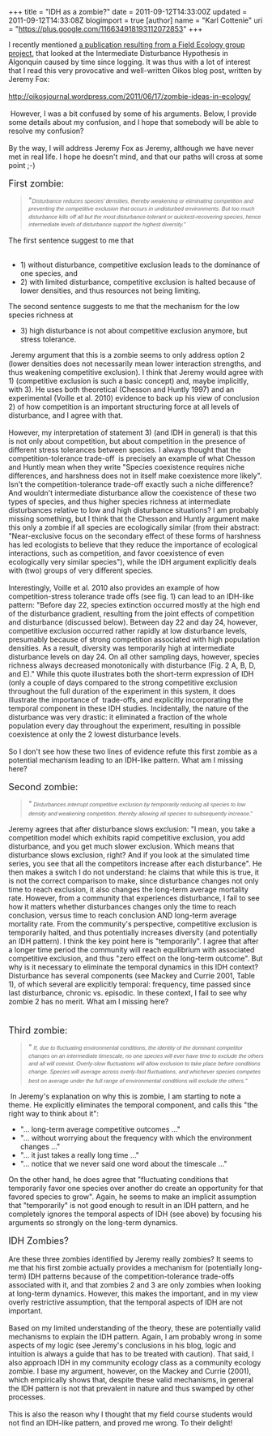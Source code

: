 +++
title = "IDH as a zombie?"
date = 2011-09-12T14:33:00Z
updated = 2011-09-12T14:33:08Z
blogimport = true 
[author]
	name = "Karl Cottenie"
	uri = "https://plus.google.com/116634918193112072853"
+++

I recently mentioned&nbsp;<a href="http://www.cottenielab.org/2011/04/brittanys-first-publication.html">a publication resulting from a Field Ecology group project</a>, that looked at the Intermediate Disturbance Hypothesis in Algonquin caused by time since logging. It was thus with a lot of interest that I read this very provocative and well-written Oikos blog post, written by Jeremy Fox:<br /><br /><a href="http://oikosjournal.wordpress.com/2011/06/17/zombie-ideas-in-ecology/">http://oikosjournal.wordpress.com/2011/06/17/zombie-ideas-in-ecology/</a><br /><br />&nbsp;However, I was a bit confused by some of his arguments. Below, I provide some details about my confusion, and I hope that somebody will be able to resolve my confusion?<br /><br />By the way, I will address Jeremy Fox as Jeremy, although we have never met in real life. I hope he doesn't mind, and that our paths will cross at some point ;-)<br /><br /><span class="Apple-style-span" style="font-size: large;">First zombie:</span><br /><blockquote><span class="Apple-style-span" style="background-color: white;">"<span class="Apple-style-span" style="font-family: Verdana, Arial, Helvetica, sans-serif; font-size: 11px; line-height: 15px;"><em style="font-size: 11px; line-height: 1.4em; margin-bottom: 0px; margin-left: 0px; margin-right: 0px; margin-top: 0px; padding-bottom: 0px; padding-left: 0px; padding-right: 0px; padding-top: 0px;">Disturbance reduces species’ densities, thereby weakening or eliminating competition and preventing the competitive exclusion that occurs in undisturbed environments. But too much disturbance kills off all but the most disturbance-tolerant or quickest-recovering species, hence intermediate levels of disturbance support the highest diversity."</em></span></span></blockquote>The first sentence suggest to me that<br /><br /><ul><li>1) without disturbance, competitive exclusion leads to the dominance of one species, and&nbsp;</li><li>2) with limited disturbance, competitive exclusion is halted because of lower densities, and thus resources not being limiting.&nbsp;</li></ul>The second sentence suggests to me that the mechanism for the low species richness at<br /><ul><li>3) high disturbance is not about competitive exclusion anymore, but stress tolerance.</li></ul>&nbsp;Jeremy argument that this is a zombie seems to only address option 2 (lower densities does not necessarily mean lower interaction strengths, and thus weakening competitive exclusion). I think that Jeremy would agree with 1) (competitive exclusion is such a basic concept) and, maybe implicitly, with 3).&nbsp;He uses both theoretical (Chesson and Huntly 1997)&nbsp;and an experimental (Voille et al. 2010)&nbsp;evidence to back up his view of conclusion 2) of how&nbsp;competition is an important structuring force at all levels of disturbance, and I agree with that.<br /><br />However, my interpretation of statement 3) (and IDH in general) is that this is not only about competition, but about competition in the presence of different stress tolerances between species. I always thought that the competition-tolerance trade-off &nbsp;is precisely an example of what Chesson and Huntly mean when they write "Species coexistence requires niche differences, and harshness does not in itself make coexistence more likely". Isn't the competition-tolerance trade-off exactly such a niche difference? And wouldn't intermediate disturbance allow the coexistence of these two types of species, and thus higher species richness at intermediate disturbances relative to low and high disturbance situations? I am probably missing something, but I think that the Chesson and Huntly argument make this only a zombie if all species are ecologically similar (from their abstract: "Near-exclusive focus on the secondary effect of these forms of harshness has led ecologists to believe that they&nbsp;reduce the importance of ecological interactions, such as competition, and favor coexistence of&nbsp;even ecologically very similar species"), while the IDH argument explicitly deals with (two) groups of very different species.<br /><br />Interestingly, Voille et al. 2010 also provides an example of&nbsp;how competition-stress tolerance trade offs (see fig. 1) can lead to an IDH-like pattern:&nbsp;"Before day 22, species extinction occurred mostly at the high end of&nbsp;the disturbance gradient, resulting from the joint effects of competition and disturbance (discussed below). Between day 22 and&nbsp;day 24, however, competitive exclusion occurred rather rapidly at&nbsp;low disturbance levels, presumably because of strong competition&nbsp;associated with high population densities. As a result, diversity&nbsp;was temporarily high at intermediate disturbance levels on day 24.&nbsp;On all other sampling days, however, species richness always decreased monotonically with disturbance (Fig. 2 A, B, D, and E)."&nbsp;While this quote illustrates both the short-term expression of IDH (only a couple of days compared to the strong competitive exclusion throughout the full duration of the experiment in this system, it does illustrate the importance of &nbsp;trade-offs, and explicitly incorporating the temporal component in these IDH studies.&nbsp;Incidentally, the nature of the disturbance was very drastic: it eliminated a fraction of the whole population every day throughout the experiment, resulting in possible coexistence at only the 2 lowest disturbance levels.<br /><div><br />So I don't see how these two lines of evidence refute this first zombie as a potential mechanism leading to an IDH-like pattern. What am I missing here?</div><br /><span class="Apple-style-span" style="font-size: large;">Second zombie:</span><br /><blockquote><span class="Apple-style-span" style="background-color: white;">"<span class="Apple-style-span" style="font-family: Verdana, Arial, Helvetica, sans-serif; font-size: 11px; line-height: 15px;">&nbsp;<em style="font-size: 11px; line-height: 1.4em; margin-bottom: 0px; margin-left: 0px; margin-right: 0px; margin-top: 0px; padding-bottom: 0px; padding-left: 0px; padding-right: 0px; padding-top: 0px;">Disturbances interrupt competitive exclusion by temporarily reducing all species to low density and weakening competition, thereby allowing all species to subsequently increase</em>."</span>&nbsp;</span></blockquote>Jeremy agrees that after disturbance slows exclusion: "I mean, you take a competition model which exhibits rapid competitive exclusion, you add disturbance, and you get much slower exclusion. Which means that disturbance slows exclusion, right? And if you look at the simulated time series, you see that all the competitors increase after each disturbance". He then makes a switch I do not understand: he claims that while this is true, it is not the correct comparison to make, since disturbance changes not only time to reach exclusion, it also changes the long-term average mortality rate. However, from a community that experiences disturbance, I fail to see how it matters whether disturbances changes only the time to reach conclusion, versus time to reach conclusion AND long-term average mortality rate. From the community's perspective, competitive exclusion is temporarily halted, and thus potentially increases diversity (and potentially an IDH pattern). I think the key point here is "temporarily". I agree that after a longer time period the community will reach equilibrium with associated competitive exclusion, and thus "zero effect on the long-term outcome". But why is it necessary to eliminate the temporal dynamics in this IDH context? Disturbance has several components (see Mackey and Currie 2001, Table 1), of which several are explicitly temporal: frequency, time passed since last disturbance, chronic vs. episodic. In these context, I fail to see why zombie 2 has no merit. What am I missing here?<br /><span class="Apple-style-span" style="font-size: large;"><br /></span><br /><span class="Apple-style-span" style="font-size: large;">Third zombie:</span><br /><blockquote><span class="Apple-style-span" style="background-color: white;">"<span class="Apple-style-span" style="font-family: Verdana, Arial, Helvetica, sans-serif; font-size: 11px; line-height: 15px;">&nbsp;<em style="font-size: 11px; line-height: 1.4em; margin-bottom: 0px; margin-left: 0px; margin-right: 0px; margin-top: 0px; padding-bottom: 0px; padding-left: 0px; padding-right: 0px; padding-top: 0px;">If, due to fluctuating environmental conditions, the identity of the dominant competitor changes on an intermediate timescale, no one species will ever have time to exclude the others and all will coexist. Overly-slow fluctuations will allow exclusion to take place before conditions change. Species will average across overly-fast fluctuations, and whichever species competes best on average under the full range of environmental conditions will exclude the others."</em></span>&nbsp;</span></blockquote>&nbsp;In Jeremy's explanation on why this is zombie, I am starting to note a theme. He explicitly eliminates the temporal component, and calls this "the right way to think about it":<br /><ul><li>"... long-term average competitive outcomes ..."</li><li>"... without worrying about the frequency with which the environment changes ..."</li><li>"... it just takes a really long time ..."</li><li>"... notice that we never said one word about the timescale ..."</li></ul><div>On the other hand, he does agree that "fluctuating conditions that temporarily favor one species over another do create an opportunity for that favored species to grow". Again, he seems to make an implicit assumption that "temporarily" is not good enough to result in an IDH pattern, and he completely ignores the temporal aspects of IDH (see above) by focusing his arguments so strongly on the long-term dynamics.&nbsp;</div><br /><span class="Apple-style-span" style="font-size: large;">IDH Zombies?</span><br /><br />Are these three zombies identified by Jeremy really zombies? It seems to me that his first zombie actually provides a mechanism for (potentially long-term) IDH patterns because of the competition-tolerance trade-offs associated with it, and that zombies 2 and 3 are only zombies when looking at long-term dynamics. However, this makes the important, and in my view overly restrictive assumption, that the temporal aspects of IDH are not important.<br /><br />Based on my limited understanding of the theory, these are potentially valid mechanisms to explain the IDH pattern. Again, I am probably wrong in some aspects of my logic (see Jeremy's conclusions in his blog, logic and intuition is always a guide that has to be treated with caution). That said, I also approach IDH in my community ecology class as a community ecology zombie. I base my argument, however, on the Mackey and Currie (2001), which empirically shows that, despite these valid mechanisms, in general the IDH pattern is not that prevalent in nature and thus swamped by other processes.<br /><br />This is also the reason why I thought that my field course students would not find an IDH-like pattern, and proved me wrong. To their delight!<br /><br />
